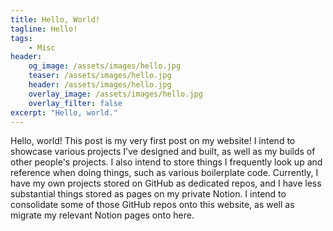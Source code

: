 ```yaml
---
title: Hello, World!
tagline: Hello!
tags:
    - Misc
header:
    og_image: /assets/images/hello.jpg
    teaser: /assets/images/hello.jpg
    header: /assets/images/hello.jpg
    overlay_image: /assets/images/hello.jpg
    overlay_filter: false
excerpt: "Hello, world."
---
```


Hello, world! This post is my very first post on my website! I intend to showcase various projects I've designed and built, as well as my builds of other people's projects. I also intend to store things I frequently look up and reference when doing things, such as various boilerplate code. Currently, I have my own projects stored on GitHub as dedicated repos, and I have less substantial things stored as pages on my private Notion. I intend to consolidate some of those GitHub repos onto this website, as well as migrate my relevant Notion pages onto here. 